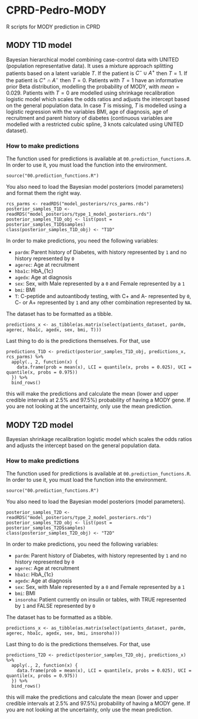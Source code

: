 # CPRD-Pedro-MODY

R scripts for MODY prediction in CPRD

## MODY T1D model

Bayesian hierarchical model combining case-control data with UNITED (population representative data). It uses a mixture approach splitting patients based on a latent variable *T*. If the patient is $C^- \cup A^+$ then $T = 1$. If the patient is $C^+ \cap A^-$ then $T = 0$. Patients with $T = 1$ have an informative prior Beta distribution, modelling the probability of MODY, with $mean = 0.029%$. Patients with $T = 0$ are modelled using shrinkage recalibration logistic model which scales the odds ratios and adjusts the intercept based on the general population data. In case *T* is missing, *T* is modelled using a logistic regression with the variables BMI, age of diagnosis, age of recruitment and parent history of diabetes (continuous variables are modelled with a restricted cubic spline, 3 knots calculated using UNITED dataset).

### How to make predictions

The function used for predictions is available at `00.prediction_functions.R`. In order to use it, you must load the function into the environment.

```         
source("00.prediction_functions.R")
```

You also need to load the Bayesian model posteriors (model parameters) and format them the right way.

```         
rcs_parms <- readRDS("model_posteriors/rcs_parms.rds")
posterior_samples_T1D <- readRDS("model_posteriors/type_1_model_posteriors.rds")
posterior_samples_T1D_obj <- list(post = posterior_samples_T1D$samples)
class(posterior_samples_T1D_obj) <- "T1D"
```

In order to make predictions, you need the following variables: 
- `pardm`: Parent history of Diabetes, with history represented by `1` and no history represented by `0`
- `agerec`: Age at recruitment
- `hba1c`: HbA\_{1c}
- `agedx`: Age at diagnosis 
- `sex`: Sex, with Male represented by a `0` and Female represented by a `1`
- `bmi`: BMI
- `T`: C-peptide and autoantibody testing, with C+ and A- represented by `0`, C- or A+ represented by `1` and any other combination represented by `NA`.

The dataset has to be formatted as a tibble.

```
predictions_x <- as_tibble(as.matrix(select(patients_dataset, pardm, agerec, hba1c, agedx, sex, bmi, T)))
```

Last thing to do is the predictions themselves. For that, use

```
predictions_T1D <- predict(posterior_samples_T1D_obj, predictions_x, rcs_parms) %>%
  apply(., 2, function(x) {
    data.frame(prob = mean(x), LCI = quantile(x, probs = 0.025), UCI = quantile(x, probs = 0.975))
  }) %>%
  bind_rows()
```

this will make the predictions and calculate the mean (lower and upper credible intervals at 2.5% and 97.5%) probability of having a MODY gene. If you are not looking at the uncertainty, only use the mean prediction.

## MODY T2D model

Bayesian shrinkage recalibration logistic model which scales the odds ratios and adjusts the intercept based on the general population data.

### How to make predictions

The function used for predictions is available at `00.prediction_functions.R`. In order to use it, you must load the function into the environment.

```         
source("00.prediction_functions.R")
```

You also need to load the Bayesian model posteriors (model parameters).

```         
posterior_samples_T2D <- readRDS("model_posteriors/type_2_model_posteriors.rds")
posterior_samples_T2D_obj <- list(post = posterior_samples_T2D$samples)
class(posterior_samples_T2D_obj) <- "T2D"
```

In order to make predictions, you need the following variables: 
- `pardm`: Parent history of Diabetes, with history represented by `1` and no history represented by `0`
- `agerec`: Age at recruitment
- `hba1c`: HbA\_{1c}
- `agedx`: Age at diagnosis 
- `sex`: Sex, with Male represented by a `0` and Female represented by a `1`
- `bmi`: BMI
- `insoroha`: Patient currently on insulin or tables, with TRUE represented by `1` and FALSE represented by `0`

The dataset has to be formatted as a tibble.

```
predictions_x <- as_tibble(as.matrix(select(patients_dataset, pardm, agerec, hba1c, agedx, sex, bmi, insoroha)))
```

Last thing to do is the predictions themselves. For that, use

```
predictions_T2D <- predict(posterior_samples_T2D_obj, predictions_x) %>%
  apply(., 2, function(x) {
    data.frame(prob = mean(x), LCI = quantile(x, probs = 0.025), UCI = quantile(x, probs = 0.975))
  }) %>%
  bind_rows()
```

this will make the predictions and calculate the mean (lower and upper credible intervals at 2.5% and 97.5%) probability of having a MODY gene. If you are not looking at the uncertainty, only use the mean prediction.
